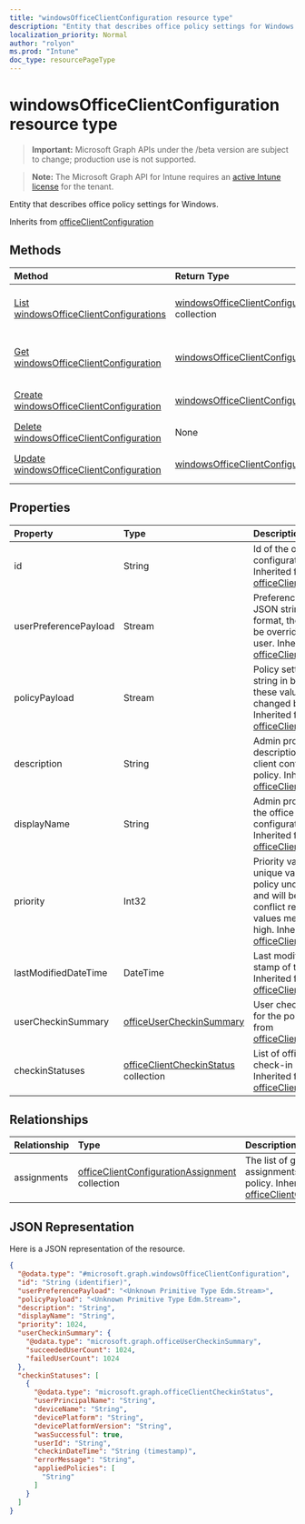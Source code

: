 ```yaml
---
title: "windowsOfficeClientConfiguration resource type"
description: "Entity that describes office policy settings for Windows."
localization_priority: Normal
author: "rolyon"
ms.prod: "Intune"
doc_type: resourcePageType
---
```


# windowsOfficeClientConfiguration resource type

> **Important:** Microsoft Graph APIs under the /beta version are subject to change; production use is not supported.

> **Note:** The Microsoft Graph API for Intune requires an [active Intune license](https://go.microsoft.com/fwlink/?linkid=839381) for the tenant.

Entity that describes office policy settings for Windows.

Inherits from [officeClientConfiguration](../resources/intune-cirrus-officeclientconfiguration.md)

## Methods
|Method|Return Type|Description|
|:---|:---|:---|
|[List windowsOfficeClientConfigurations](../api/intune-cirrus-windowsofficeclientconfiguration-list.md)|[windowsOfficeClientConfiguration](../resources/intune-cirrus-windowsofficeclientconfiguration.md) collection|List properties and relationships of the [windowsOfficeClientConfiguration](../resources/intune-cirrus-windowsofficeclientconfiguration.md) objects.|
|[Get windowsOfficeClientConfiguration](../api/intune-cirrus-windowsofficeclientconfiguration-get.md)|[windowsOfficeClientConfiguration](../resources/intune-cirrus-windowsofficeclientconfiguration.md)|Read properties and relationships of the [windowsOfficeClientConfiguration](../resources/intune-cirrus-windowsofficeclientconfiguration.md) object.|
|[Create windowsOfficeClientConfiguration](../api/intune-cirrus-windowsofficeclientconfiguration-create.md)|[windowsOfficeClientConfiguration](../resources/intune-cirrus-windowsofficeclientconfiguration.md)|Create a new [windowsOfficeClientConfiguration](../resources/intune-cirrus-windowsofficeclientconfiguration.md) object.|
|[Delete windowsOfficeClientConfiguration](../api/intune-cirrus-windowsofficeclientconfiguration-delete.md)|None|Deletes a [windowsOfficeClientConfiguration](../resources/intune-cirrus-windowsofficeclientconfiguration.md).|
|[Update windowsOfficeClientConfiguration](../api/intune-cirrus-windowsofficeclientconfiguration-update.md)|[windowsOfficeClientConfiguration](../resources/intune-cirrus-windowsofficeclientconfiguration.md)|Update the properties of a [windowsOfficeClientConfiguration](../resources/intune-cirrus-windowsofficeclientconfiguration.md) object.|

## Properties
|Property|Type|Description|
|:---|:---|:---|
|id|String|Id of the office client configuration policy. Inherited from [officeClientConfiguration](../resources/intune-cirrus-officeclientconfiguration.md)|
|userPreferencePayload|Stream|Preference settings JSON string in binary format, these values can be overridden by the user. Inherited from [officeClientConfiguration](../resources/intune-cirrus-officeclientconfiguration.md)|
|policyPayload|Stream|Policy settings JSON string in binary format, these values cannot be changed by the user. Inherited from [officeClientConfiguration](../resources/intune-cirrus-officeclientconfiguration.md)|
|description|String|Admin provided description of the office client configuration policy. Inherited from [officeClientConfiguration](../resources/intune-cirrus-officeclientconfiguration.md)|
|displayName|String|Admin provided name of the office client configuration policy. Inherited from [officeClientConfiguration](../resources/intune-cirrus-officeclientconfiguration.md)|
|priority|Int32|Priority value should be unique value for each policy under a tenant and will be used for conflict resolution, lower values mean priority is high. Inherited from [officeClientConfiguration](../resources/intune-cirrus-officeclientconfiguration.md)|
|lastModifiedDateTime|DateTime|Last modified datetime stamp of the policy. Inherited from [officeClientConfiguration](../resources/intune-cirrus-officeclientconfiguration.md)|
|userCheckinSummary|[officeUserCheckinSummary](../resources/intune-cirrus-officeusercheckinsummary.md)|User check-in summary for the policy. Inherited from [officeClientConfiguration](../resources/intune-cirrus-officeclientconfiguration.md)|
|checkinStatuses|[officeClientCheckinStatus](../resources/intune-cirrus-officeclientcheckinstatus.md) collection|List of office Client check-in status. Inherited from [officeClientConfiguration](../resources/intune-cirrus-officeclientconfiguration.md)|

## Relationships
|Relationship|Type|Description|
|:---|:---|:---|
|assignments|[officeClientConfigurationAssignment](../resources/intune-cirrus-officeclientconfigurationassignment.md) collection|The list of group assignments for the policy. Inherited from [officeClientConfiguration](../resources/intune-cirrus-officeclientconfiguration.md)|

## JSON Representation
Here is a JSON representation of the resource.
<!-- {
  "blockType": "resource",
  "keyProperty": "id",
  "@odata.type": "microsoft.graph.windowsOfficeClientConfiguration"
}
-->
``` json
{
  "@odata.type": "#microsoft.graph.windowsOfficeClientConfiguration",
  "id": "String (identifier)",
  "userPreferencePayload": "<Unknown Primitive Type Edm.Stream>",
  "policyPayload": "<Unknown Primitive Type Edm.Stream>",
  "description": "String",
  "displayName": "String",
  "priority": 1024,
  "userCheckinSummary": {
    "@odata.type": "microsoft.graph.officeUserCheckinSummary",
    "succeededUserCount": 1024,
    "failedUserCount": 1024
  },
  "checkinStatuses": [
    {
      "@odata.type": "microsoft.graph.officeClientCheckinStatus",
      "userPrincipalName": "String",
      "deviceName": "String",
      "devicePlatform": "String",
      "devicePlatformVersion": "String",
      "wasSuccessful": true,
      "userId": "String",
      "checkinDateTime": "String (timestamp)",
      "errorMessage": "String",
      "appliedPolicies": [
        "String"
      ]
    }
  ]
}
```



